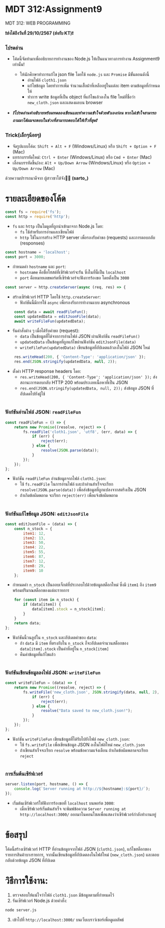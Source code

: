 # MDT 312:Assignment9
MDT 312: WEB PROGRAMMING


**❗ส่งได้ถึงวันที่ 29/10/2567 (ส่งกับ KT)❗**
### โปรดอ่าน  

- โค้ดนี้จัดทำมาเพื่ออธิบายการทำงานของ Node.js ให้เป็นแนวทางการทำงาน Assignment9 เท่านั้น! 
    - ให้นักศึกษาทำการแก้ไข json file โดยใช้ `node.js` และ `Promise` มีขั้นตอนดังนี้
        - อ่านไฟล์ `cloth1.json`
        - แก้ไขข้อมูล โดยทำการเพิ่ม จำนวนเสื้อผ้าที่เหลืออยู่ในแต่ละ item ตามข้อมูลที่กำหนดให้
        - ทำการ write ข้อมูลที่เป็น object ที่แก้ไขแล้วลงใน file ใหม่ที่ชื่อว่า `new_cloth.json` และแสดงผลบน browser

- ***❗โปรดอ่านคำอธิบายพร้อมทดลองเขียนและทำความเข้าใจด้วยตัวเองก่อน หากไม่เข้าใจสามารถถามมาได้ผมจะตอบในช่วงที่สามารถตอบได้ให้เร็วที่สุด❗***

### Trick(เล็กๆน้อยๆ)
- จัดรูปแบบโค้ด: `Shift + Alt + F` (Windows/Linux) หรือ `Shift + Option + F` (Mac)
- แทรกบรรทัดใหม่: `Ctrl + Enter` (Windows/Linux) หรือ `Cmd + Enter` (Mac)
- เลื่อนบรรทัดขึ้น/ลง: `Alt + Up/Down Arrow` (Windows/Linux) หรือ `Option + Up/Down Arrow` (Mac)


ด้วยความปรารถนาดีจาก ผู้สาวซาโต้จัง🌸🌈 **(sarto_)**

# รายละเอียดของโค้ด

```javascript
const fs = require('fs');
const http = require('http');
```
- `fs` และ `http` เป็นโมดูลที่ถูกนำเข้ามาจาก Node.js โดย:
    - `fs` ใช้สำหรับการอ่านและเขียนไฟล์
    - `http` ใช้ในการสร้าง HTTP server เพื่อรองรับคำขอ (requests) และการตอบกลับ (responses)
```javascript
const hostname = 'localhost';
const port = 3000;
```
- กำหนดค่า `hostname` และ `port`:
    - `hostname` คือชื่อโฮสต์ที่เซิร์ฟเวอร์จะรัน ซึ่งในที่นี้เป็น `localhost`
    - `port` คือหมายเลขพอร์ตที่เซิร์ฟเวอร์จะฟังการร้องขอ โดยตั้งเป็น `3000`
```javascript
const server = http.createServer(async (req, res) => {
```
- สร้างเซิร์ฟเวอร์ HTTP โดยใช้ `http.createServer`:
    - ฟังก์ชันนี้มีการใช้ `async` เพื่อรองรับการทำงานแบบ asynchronous
```javascript
    const data = await readFileFun();
    const updatedData = editJsonFile(data);
    await writeFileFun(updatedData);
```
- รันคำสั่งต่าง ๆ เมื่อได้รับคำขอ (request):
    - `data` เป็นข้อมูลที่ได้จากการอ่านไฟล์ JSON ผ่านฟังก์ชัน `readFileFun()`
    - `updatedData` เป็นข้อมูลที่ถูกแก้ไขผ่านฟังก์ชัน `editJsonFile(data)`
    - `writeFileFun(updatedData)` เขียนข้อมูลที่อัปเดตแล้วลงในไฟล์ JSON ใหม่
```javascript
    res.writeHead(200, { 'Content-Type': 'application/json' });
    res.end(JSON.stringify(updatedData, null, 2));
```
- ตั้งค่า HTTP response headers โดย:
    - `res.writeHead(200, { 'Content-Type': 'application/json' });` ส่งสถานะการตอบกลับ HTTP 200 พร้อมประเภทเนื้อหาที่เป็น JSON
    - `res.end(JSON.stringify(updatedData, null, 2));` ส่งข้อมูล JSON ที่อัปเดตไปยังผู้ใช้
#
### ฟังก์ชันอ่านไฟล์ JSON: `readFileFun`
```javascript
const readFileFun = () => {
    return new Promise((resolve, reject) => {
        fs.readFile('cloth1.json', 'utf8', (err, data) => {
            if (err) {
                reject(err);
            } else {
                resolve(JSON.parse(data));
            }
        });
    });
};
```
- ฟังก์ชัน `readFileFun` อ่านข้อมูลจากไฟล์ `cloth1.json`:
    - ใช้ `fs.readFile` ในการอ่านไฟล์ และถ้าอ่านสำเร็จจะเรียก `resolve(JSON.parse(data))` เพื่อส่งข้อมูลที่ถูกแปลงจากสตริงเป็น JSON
    - ถ้าเกิดข้อผิดพลาด จะเรียก `reject(err)` เพื่อแจ้งข้อผิดพลาด
#
### ฟังก์ชันแก้ไขข้อมูล JSON: `editJsonFile`
```javascript
const editJsonFile = (data) => {
    const n_stock = {
        item1: 12,
        item2: 13,
        item3: 50,
        item4: 22,
        item5: 55,
        item6: 87,
        item7: 12,
        item8: 29,
        item9: 10
    };
```
- กำหนดค่า `n_stock` เป็นออบเจ็กต์ที่ประกอบไปด้วยข้อมูลสต็อกใหม่ ซึ่งมี `item1` ถึง `item9` พร้อมปริมาณสต็อกของแต่ละรายการ

```javascript
    for (const item in n_stock) {
        if (data[item]) {
            data[item].stock = n_stock[item]; 
        }
    }
    return data;
};
```
- ฟังก์ชันนี้วนลูปใน `n_stock` และอัปเดตค่าของ `data`:
    - ถ้า `data` มี `item` ที่ตรงกับใน `n_stock` ก็จะอัปเดตจำนวนสต็อกของ `data[item].stock` เป็นค่าที่อยู่ใน `n_stock[item]`
    - คืนค่าข้อมูลที่แก้ไขแล้ว
#
### ฟังก์ชันเขียนข้อมูลลงไฟล์ JSON: `writeFileFun`
```javascript
const writeFileFun = (data) => {
    return new Promise((resolve, reject) => {
        fs.writeFile('new_cloth.json', JSON.stringify(data, null, 2), 'utf8', (err) => {
            if (err) {
                reject(err);
            } else {
                resolve("Data saved to new_cloth.json!");
            }
        });
    });
};
```
- ฟังก์ชัน `writeFileFun` เขียนข้อมูลที่ได้รับไปยังไฟล์ `new_cloth.json`:
    - ใช้ `fs.writeFile` เพื่อเขียนข้อมูล JSON ลงในไฟล์ใหม่ `new_cloth.json`
    - ถ้าเขียนสำเร็จจะเรียก `resolve` พร้อมข้อความแจ้งเตือน ถ้าเกิดข้อผิดพลาดจะเรียก `reject`
#
### การเริ่มต้นเซิร์ฟเวอร์
```javascript
server.listen(port, hostname, () => {
    console.log(`Server running at http://${hostname}:${port}/`);
});
```
- เริ่มต้นเซิร์ฟเวอร์ให้ฟังการร้องขอที่ `localhost` บนพอร์ต `3000`:
    - เมื่อเซิร์ฟเวอร์เริ่มต้นสำเร็จ จะพิมพ์ข้อความ `Server running at http://localhost:3000/` ออกมาในคอนโซลเพื่อแสดงว่าเซิร์ฟเวอร์กำลังทำงานอยู่

# ข้อสรุป
โค้ดนี้สร้างเซิร์ฟเวอร์ HTTP ที่อ่านข้อมูลจากไฟล์ JSON (`cloth1.json`), แก้ไขสต็อกของรายการสินค้าบางรายการ, จากนั้นเขียนข้อมูลที่อัปเดตลงในไฟล์ใหม่ (`new_cloth.json`) และตอบกลับด้วยข้อมูล JSON ที่อัปเดต

# วิธีการใช้งาน:
1. ตรวจสอบให้แน่ใจว่าไฟล์ `cloth1.json` มีข้อมูลตามที่กำหนดไว้
2. รันเซิร์ฟเวอร์ Node.js ด้วยคำสั่ง:
```bash
node server.js
```
3. เข้าไปที่ `http://localhost:3000/` บนเว็บเบราว์เซอร์เพื่อดูผลลัพธ์

